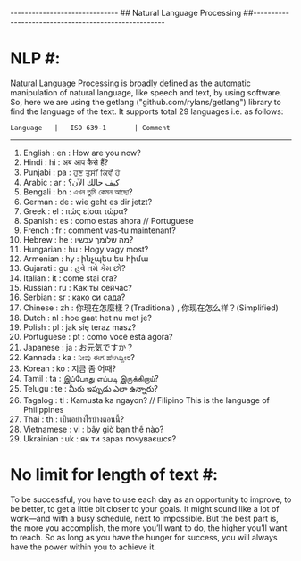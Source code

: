 ------------------------------ ## Natural Language Processing ##-----------------------------------------------------
# NLP #:

Natural Language Processing is broadly defined as the automatic manipulation of natural language, like speech and text, by using software.
So, here we are using the getlang ("github.com/rylans/getlang") library to find the language of the text.
It supports total 29 languages i.e. as follows:

    Language   |   ISO 639-1       | Comment
------------------------------
1.  English    :   en              : How are you now?
2.  Hindi      :   hi              : अब आप कैसे हैं?
3.  Punjabi    :   pa              : ਹੁਣ ਤੁਸੀਂ ਕਿਵੇਂ ਹੋ
4.  Arabic     :   ar              : كيف حالك الآن؟
5.  Bengali    :   bn              : এখন তুমি কেমন আছো?
6.  German     :   de              : wie geht es dir jetzt?
7.  Greek      :   el              : πώς είσαι τώρα?
8.  Spanish    :   es              : como estas ahora          // Portuguese
9.  French     :   fr              : comment vas-tu maintenant?
10. Hebrew     :   he              : מה שלומך עכשיו?
11. Hungarian  :   hu              : Hogy vagy most?
12. Armenian   :   hy              : ինչպես ես հիմա
13. Gujarati   :   gu              : હવે તમે કેમ છો?
14. Italian    :   it              : come stai ora?
15. Russian    :   ru              : Как ты сейчас?
16. Serbian    :   sr              : како си сада?
17. Chinese    :   zh              : 你現在怎麼樣？(Traditional)  ,  你现在怎么样？(Simplified)
18. Dutch      :   nl              : hoe gaat het nu met je?
19. Polish     :   pl              : jak się teraz masz?
20. Portuguese :   pt              : como você está agora?
21. Japanese   :   ja              : お元気ですか？
22. Kannada    :   ka              : ನೀವು ಈಗ ಹೇಗಿದ್ದೀರ?
23. Korean     :   ko              : 지금 좀 어때?
24. Tamil      :   ta              : இப்போது எப்படி இருக்கிறாய்?
25. Telugu     :   te              : మీరు ఇప్పుడు ఎలా ఉన్నారు?
26. Tagalog    :   tl              : Kamusta ka ngayon?   // Filipino            This is the language of Philippines
27. Thai       :   th              : เป็นอย่างไรบ้างตอนนี้?
28. Vietnamese :   vi              : bây giờ bạn thế nào?
29. Ukrainian  :   uk              : як ти зараз почуваєшся?


# No limit for length of text #:
To be successful, you have to use each day as an opportunity to improve, to be better, to get a little bit closer to your goals. It might sound like a lot of work—and with a busy schedule, next to impossible. But the best part is, the more you accomplish, the more you’ll want to do, the higher you’ll want to reach. So as long as you have the hunger for success, you will always have the power within you to achieve it.
